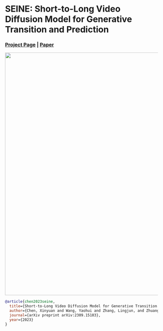 # SEINE: Short-to-Long Video Diffusion Model for Generative Transition and Prediction
### [Project Page](https://vchitect.github.io/SEINE-project/) | [Paper](https://arxiv.org/abs/2309.15103)

<img src="seine.gif" width="800">

```bibtex
@article{chen2023seine,
  title={Short-to-Long Video Diffusion Model for Generative Transition and Prediction},
  author={Chen, Xinyuan and Wang, Yaohui and Zhang, Lingjun, and Zhuang, Shaobin and Ma, Xin and Yu, Jiashuo and Wang, Yali and Lin, Dahua and Qiao, Yu and Liu, Ziwei},
  journal={arXiv preprint arXiv:2309.15103},
  year={2023}
}
```
